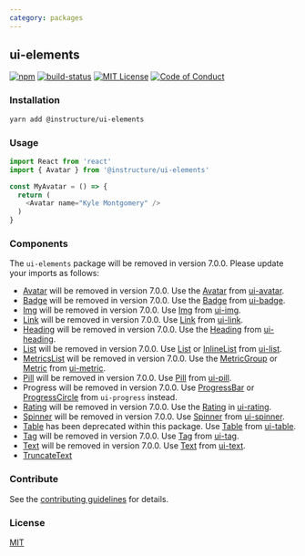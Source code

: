 ```yaml
---
category: packages
---
```


## ui-elements

[![npm][npm]][npm-url]
[![build-status][build-status]][build-status-url]
[![MIT License][license-badge]][LICENSE]
[![Code of Conduct][coc-badge]][coc]


### Installation

```sh
yarn add @instructure/ui-elements
```

### Usage

```js
import React from 'react'
import { Avatar } from '@instructure/ui-elements'

const MyAvatar = () => {
  return (
    <Avatar name="Kyle Montgomery" />
  )
}
```

### Components
The `ui-elements` package will be removed in version 7.0.0. Please update your imports as follows:
- [Avatar](#DeprecatedAvatar) will be removed in version 7.0.0. Use the [Avatar](#Avatar) from [ui-avatar](#ui-avatar).
- [Badge](#DeprecatedBadge) will be removed in version 7.0.0. Use the [Badge](#Badge) from [ui-badge](#ui-badge).
- [Img](#DeprecatedImg) will be removed in version 7.0.0. Use [Img](#Img) from [ui-img](#ui-img).
- [Link](#DeprecatedLink) will be removed in version 7.0.0. Use [Link](#Link) from [ui-link](#ui-link).
- [Heading](#DeprecatedHeading) will be removed in version 7.0.0. Use the [Heading](#Heading) from [ui-heading](#ui-heading).
- [List](#DeprecatedList) will be removed in version 7.0.0. Use [List](#List) or [InlineList](#InlineList) from [ui-list](#ui-list).
- [MetricsList](#DeprecatedMetricsList) will be removed in version 7.0.0. Use the [MetricGroup](#MetricGroup) or [Metric](#Metric) from [ui-metric](#ui-metric).
- [Pill](#DeprecatedPill) will be removed in version 7.0.0. Use [Pill](#Pill) from [ui-pill](#ui-pill).
- Progress will be removed in version 7.0.0. Use [ProgressBar](#ProgressBar) or [ProgressCircle](#ProgressCircle) from `ui-progress` instead.
- [Rating](#DeprecatedRating) will be removed in version 7.0.0. Use the [Rating](#Rating) in [ui-rating](#ui-rating).
- [Spinner](#DeprecatedSpinner) will be removed in version 7.0.0. Use [Spinner](#Spinner) from [ui-spinner](#ui-spinner).
- [Table](#DeprecatedTable) has been deprecated within this package. Use [Table](#Table) from [ui-table](#ui-table).
- [Tag](#DeprecatedTag) will be removed in version 7.0.0. Use [Tag](#Tag) from [ui-tag](#ui-tag).
- [Text](#DeprecatedText) will be removed in version 7.0.0. Use [Text](#Text) from [ui-text](#ui-text).
- [TruncateText](#TruncateText)


### Contribute

See the [contributing guidelines](#contributing) for details.

### License

[MIT](LICENSE)

[npm]: https://img.shields.io/npm/v/@instructure/ui-elements.svg
[npm-url]: https://npmjs.com/package/@instructure/ui-elements

[build-status]: https://travis-ci.org/instructure/instructure-ui.svg?branch=master
[build-status-url]: https://travis-ci.org/instructure/instructure-ui "Travis CI"

[license-badge]: https://img.shields.io/npm/l/instructure-ui.svg?style=flat-square
[license]: https://github.com/instructure/instructure-ui/blob/master/LICENSE

[coc-badge]: https://img.shields.io/badge/code%20of-conduct-ff69b4.svg?style=flat-square
[coc]: https://github.com/instructure/instructure-ui/blob/master/CODE_OF_CONDUCT.md
